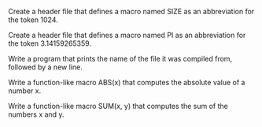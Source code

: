 Create a header file that defines a macro named SIZE as an abbreviation for the token 1024.


Create a header file that defines a macro named PI as an abbreviation for the token 3.14159265359.


Write a program that prints the name of the file it was compiled from, followed by a new line.


Write a function-like macro ABS(x) that computes the absolute value of a number x.


Write a function-like macro SUM(x, y) that computes the sum of the numbers x and y.


